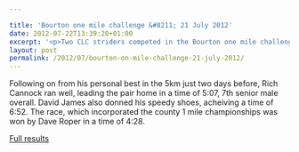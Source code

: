 ```yaml
---

title: 'Bourton one mile challenge &#8211; 21 July 2012'
date: 2012-07-22T13:39:20+01:00
excerpt: '<p>Two CLC striders competed in the Bourton one mile challenge, on a sunny saturday evening</p>'
layout: post
permalink: /2012/07/bourton-on-mile-challenge-21-july-2012/
---
```

</p> 

Following on from his personal best in the 5km just two days before, Rich Cannock ran well, leading the pair home in a time of 5:07, 7th senior male overall. David James also donned his speedy shoes, acheiving a time of 6:52. The race, which incorporated the county 1 mile championships was won by Dave Roper in a time of 4:28.

<a href="http://www.bourtonroadrunners.co.uk/race_results/bourton-1-mile-2012.htm" target="_blank" rel="nofollow">Full results</a></p>